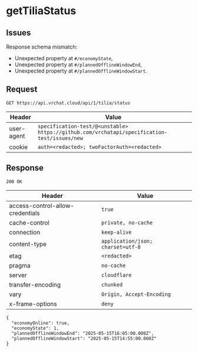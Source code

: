 # getTiliaStatus

## Issues
Response schema mismatch:
* Unexpected property at ``#/economyState``,
* Unexpected property at ``#/plannedOfflineWindowEnd``,
* Unexpected property at ``#/plannedOfflineWindowStart``.
## Request
`GET https://api.vrchat.cloud/api/1/tilia/status`

| Header | Value |
| ------ | ----- |
| user-agent | `specification-test/@<unstable> https://github.com/vrchatapi/specification-test/issues/new` |
| cookie | `auth=<redacted>; twoFactorAuth=<redacted>` |


## Response
`200 OK`

| Header | Value |
| ------ | ----- |
| access-control-allow-credentials | `true` |
| cache-control | `private, no-cache` |
| connection | `keep-alive` |
| content-type | `application/json; charset=utf-8` |
| etag | `<redacted>` |
| pragma | `no-cache` |
| server | `cloudflare` |
| transfer-encoding | `chunked` |
| vary | `Origin, Accept-Encoding` |
| x-frame-options | `deny` |

```jsonc
{
  "economyOnline": true,
  "economyState": 1,
  "plannedOfflineWindowEnd": "2025-05-15T16:05:00.000Z",
  "plannedOfflineWindowStart": "2025-05-15T14:55:00.000Z"
}
```
